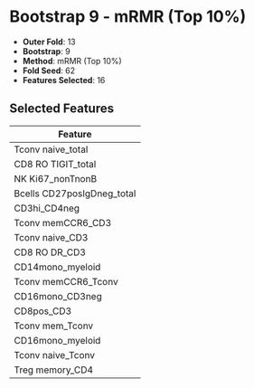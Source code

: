 # Bootstrap 9 - mRMR (Top 10%)

- **Outer Fold**: 13
- **Bootstrap**: 9
- **Method**: mRMR (Top 10%)
- **Fold Seed**: 62
- **Features Selected**: 16

## Selected Features

| Feature |
|---------|
| Tconv naive_total |
| CD8 RO TIGIT_total |
| NK Ki67_nonTnonB |
| Bcells CD27posIgDneg_total |
| CD3hi_CD4neg |
| Tconv memCCR6_CD3 |
| Tconv naive_CD3 |
| CD8 RO DR_CD3 |
| CD14mono_myeloid |
| Tconv memCCR6_Tconv |
| CD16mono_CD3neg |
| CD8pos_CD3 |
| Tconv mem_Tconv |
| CD16mono_myeloid |
| Tconv naive_Tconv |
| Treg memory_CD4 |
